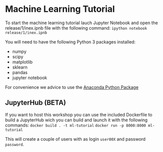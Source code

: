 # Machine Learning Tutorial

To start the machine learning tutorial lauch Jupyter Notebook and open the release/1/inex.ipnb file with the following command:
```ipython notebook release/1/inex.ipnb```

You will need to have the following Python 3 packages installed:
* numpy
* scipy
* matplotlib
* sklearn
* pandas
* jupyter notebook

For convenience we advice to use the [Anaconda Python Package](https://www.continuum.io/downloads)


## JupyterHub (BETA)

If you want to host this workshop you can use the included Dockerfile to build a JupyterHub wich you can build and launch it with the following commands:
```docker build . -t ml-tutorial```
```docker run -p 8000:8000 ml-tutorial```

This will create a couple of users with as login `user00X` and password `password`.